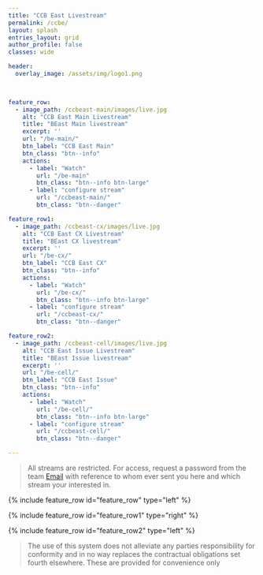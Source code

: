 ```yaml
---
title: "CCB East Livestream"
permalink: /ccbe/
layout: splash
entries_layout: grid
author_profile: false
classes: wide

header:
  overlay_image: /assets/img/logo1.png
  


feature_row:
  - image_path: /ccbeast-main/images/live.jpg
    alt: "CCB East Main Livestream"
    title: "BEast Main livestream"
    excerpt: ''
    url: "/be-main/"
    btn_label: "CCB East Main"
    btn_class: "btn--info"
    actions:
      - label: "Watch"
        url: "/be-main"
        btn_class: "btn--info btn-large"
      - label: "configure stream"
        url: "/ccbeast-main/"
        btn_class: "btn--danger"

feature_row1:
  - image_path: /ccbeast-cx/images/live.jpg
    alt: "CCB East CX Livestream"
    title: "BEast CX livestream"
    excerpt: ''
    url: "/be-cx/"
    btn_label: "CCB East CX"
    btn_class: "btn--info"
    actions:
      - label: "Watch"
        url: "/be-cx/"
        btn_class: "btn--info btn-large"
      - label: "configure stream"
        url: "/ccbeast-cx/"
        btn_class: "btn--danger"

feature_row2:
  - image_path: /ccbeast-cell/images/live.jpg
    alt: "CCB East Issue Livestream"
    title: "BEast Issue livestream"
    excerpt: ''
    url: "/be-cell/"
    btn_label: "CCB East Issue"
    btn_class: "btn--info"
    actions:
      - label: "Watch"
        url: "/be-cell/"
        btn_class: "btn--info btn-large"
      - label: "configure stream"
        url: "/ccbeast-cell/"
        btn_class: "btn--danger"

---
```


> All streams are restricted. For access, request a password from the team [Email](mailto:james@site-walk.org) with reference to whom ever sent you here and which stream your interested in.

{% include feature_row id="feature_row" type="left" %}

{% include feature_row id="feature_row1" type="right" %}

{% include feature_row id="feature_row2" type="left" %}


> The use of this system does not alleviate any parties responsibility for conformity and in no way replaces the contractual obligations set fourth elsewhere. These are provided for convenience only
